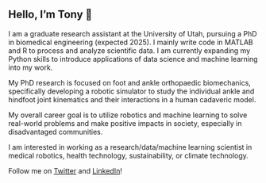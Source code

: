 ## Hello, I’m Tony 👋

I am a graduate research assistant at the University of Utah, pursuing a PhD in biomedical engineering (expected 2025). I mainly write code in MATLAB and R to process and analyze scientific data. I am currently expanding my Python skills to introduce applications of data science and machine learning into my work.

My PhD research is focused on foot and ankle orthopaedic biomechanics, specifically developing a robotic simulator to study the individual ankle and hindfoot joint kinematics and their interactions in a human cadaveric model.

My overall career goal is to utilize robotics and machine learning to solve real-world problems and make positive impacts in society, especially in disadvantaged communities.

I am interested in working as a research/data/machine learning scientist in medical robotics, health technology, sustainability, or climate technology.

Follow me on [Twitter](https://twitter.com/Anth0nyHLe) and [LinkedIn](https://www.linkedin.com/in/anth0nyhle/)!

<!---
anth0nyhle/anth0nyhle is a ✨ special ✨ repository because its `README.md` (this file) appears on your GitHub profile.
You can click the Preview link to take a look at your changes.
--->
